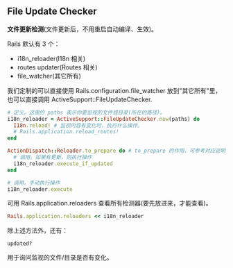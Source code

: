 ## File Update Checker

**文件更新检测**(文件更新后，不用重启自动编译、生效)。

Rails 默认有 3 个：

- i18n_reloader(I18n 相关)
- routes updater(Routes 相关)
- file_watcher(其它所有)

我们定制的可以直接使用 Rails.configuration.file_watcher 放到"其它所有"里，也可以直接调用 ActiveSupport::FileUpdateChecker.

```ruby
# 定义。这里的 paths 表示你要监视的文件或目录(所在的路径)。
i18n_reloader = ActiveSupport::FileUpdateChecker.new(paths) do
  I18n.reload! # 监视内容有变化时，执行什么操作。
  # Rails.application.reload_routes!
end

ActionDispatch::Reloader.to_prepare do # to_prepare 的作用，可参考对应说明。
  # 调用。如果有更新，则执行操作
  i18n_reloader.execute_if_updated
end

# 调用。手动执行操作
i18n_reloader.execute
```

可用 Rails.application.reloaders 查看所有检测器(要先放进来，才能查看)。

```ruby
Rails.application.reloaders << i18n_reloader
```

除上述方法外，还有：

```
updated?
```

用于询问监视的文件/目录是否有变化。
